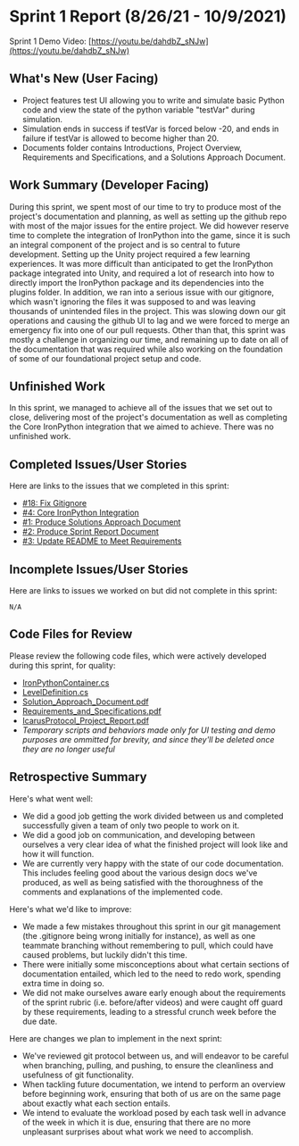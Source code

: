 # Sprint 1 Report (8/26/21 - 10/9/2021)

Sprint 1 Demo Video: [https://youtu.be/dahdbZ_sNJw](https://youtu.be/dahdbZ_sNJw)

## What's New (User Facing)
 * Project features test UI allowing you to write and simulate basic Python code and view the state of the python variable "testVar" during simulation.
 * Simulation ends in success if testVar is forced below -20, and ends in failure if testVar is allowed to become higher than 20.
 * Documents folder contains Introductions, Project Overview, Requirements and Specifications, and a Solutions Approach Document.

## Work Summary (Developer Facing)
During this sprint, we spent most of our time to try to produce most of the project's documentation and planning, as well as setting up the github repo with most of the major issues for the entire project. We did however reserve time to complete the integration of IronPython into the game, since it is such an integral component of the project and is so central to future development. Setting up the Unity project required a few learning experiences. It was more difficult than anticipated to get the IronPython package integrated into Unity, and required a lot of research into how to directly import the IronPython package and its dependencies into the plugins folder. In addition, we ran into a serious issue with our gitignore, which wasn't ignoring the files it was supposed to and was leaving thousands of unintended files in the project. This was slowing down our git operations and causing the github UI to lag and we were forced to merge an emergency fix into one of our pull requests. Other than that, this sprint was mostly a challenge in organizing our time, and remaining up to date on all of the documentation that was required while also working on the foundation of some of our foundational project setup and code. 

## Unfinished Work
In this sprint, we managed to achieve all of the issues that we set out to close, delivering most of the project's documentation as well as completing the Core IronPython integration that we aimed to achieve. There was no unfinished work.

## Completed Issues/User Stories
Here are links to the issues that we completed in this sprint:

 * [#18: Fix Gitignore](https://github.com/WSUCptSCapstone-Fall2022Spring2023/psd-gamifiedapp/issues/18)
 * [#4: Core IronPython Integration](https://github.com/WSUCptSCapstone-Fall2022Spring2023/psd-gamifiedapp/issues/4)
 * [#1: Produce Solutions Approach Document](https://github.com/WSUCptSCapstone-Fall2022Spring2023/psd-gamifiedapp/issues/1)
 * [#2: Produce Sprint Report Document](https://github.com/WSUCptSCapstone-Fall2022Spring2023/psd-gamifiedapp/issues/2)
 * [#3: Update README to Meet Requirements](https://github.com/WSUCptSCapstone-Fall2022Spring2023/psd-gamifiedapp/issues/3)
 
 ## Incomplete Issues/User Stories
 Here are links to issues we worked on but did not complete in this sprint:

	N/A

## Code Files for Review
Please review the following code files, which were actively developed during this sprint, for quality:
 * [IronPythonContainer.cs](https://github.com/WSUCptSCapstone-Fall2022Spring2023/psd-gamifiedapp/blob/main/Icarus%20Protocol/Assets/IronPythonIntegration/IronPythonContainer.cs)
 * [LevelDefinition.cs](https://github.com/WSUCptSCapstone-Fall2022Spring2023/psd-gamifiedapp/blob/main/Icarus%20Protocol/Assets/Levels/LevelDefinition.cs	)
 * [Solution_Approach_Document.pdf](https://github.com/WSUCptSCapstone-Fall2022Spring2023/psd-gamifiedapp/blob/main/Documentation/Solution_Approach_Document.pdf)
 * [Requirements_and_Specifications.pdf](https://github.com/WSUCptSCapstone-Fall2022Spring2023/psd-gamifiedapp/blob/main/Documentation/Requirements_and_Specifications.pdf)
 * [IcarusProtocol_Project_Report.pdf](https://github.com/WSUCptSCapstone-Fall2022Spring2023/psd-gamifiedapp/blob/main/Documentation/IcarusProtocol_Project_Report.pdf)
 * *Temporary scripts and behaviors made only for UI testing and demo purposes are ommitted for brevity, and since they'll be deleted once they are no longer useful*

## Retrospective Summary
Here's what went well:
  * We did a good job getting the work divided between us and completed successfully given a team of only two people to work on it.
  * We did a good job on communication, and developing between ourselves a very clear idea of what the finished project will look like and how it will function.
  * We are currently very happy with the state of our code documentation. This includes feeling good about the various design docs we've produced, as well as being satisfied with the thoroughness of the comments and explanations of the implemented code.
 
Here's what we'd like to improve:
   * We made a few mistakes throughout this sprint in our git management (the .gitignore being wrong initially for instance), as well as one teammate branching without remembering to pull, which could have caused problems, but luckily didn't this time. 
   * There were initially some misconceptions about what certain sections of documentation entailed, which led to the need to redo work, spending extra time in doing so.
   * We did not make ourselves aware early enough about the requirements of the sprint rubric (i.e. before/after videos) and were caught off guard by these requirements, leading to a stressful crunch week before the due date.
  
Here are changes we plan to implement in the next sprint:
   * We've reviewed git protocol between us, and will endeavor to be careful when branching, pulling, and pushing, to ensure the cleanliness and usefulness of git functionality.
   * When tackling future documentation, we intend to perform an overview before beginning work, ensuring that both of us are on the same page about exactly what each section entails.
   * We intend to evaluate the workload posed by each task well in advance of the week in which it is due, ensuring that there are no more unpleasant surprises about what work we need to accomplish.
